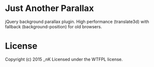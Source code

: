 # Just Another Parallax
jQuery background parallax plugin. High performance (translate3d) with fallback (background-position) for old browsers.

# License
Copyright (c) 2015 _nK Licensed under the WTFPL license.
